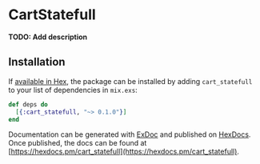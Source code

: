 # CartStatefull

**TODO: Add description**

## Installation

If [available in Hex](https://hex.pm/docs/publish), the package can be installed
by adding `cart_statefull` to your list of dependencies in `mix.exs`:

```elixir
def deps do
  [{:cart_statefull, "~> 0.1.0"}]
end
```

Documentation can be generated with [ExDoc](https://github.com/elixir-lang/ex_doc)
and published on [HexDocs](https://hexdocs.pm). Once published, the docs can
be found at [https://hexdocs.pm/cart_statefull](https://hexdocs.pm/cart_statefull).

